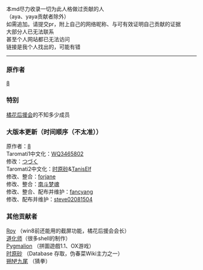 本md尽力收录一切为此人格做过贡献的人  
（aya、yaya贡献者除外）  
如需追加。请提交pr，附上自己的网络昵称、与可有效证明自己贡献的证据  
大部分人已无法联系  
甚至个人网站都已无法访问  
链接是我个人找出的，可能有错  

_____

### 原作者  
[8]( http://unvollendet.web.fc2.com/ )  

### 特别  
[橘花后援会]( http://cuc.moe.hm/forumdisplay.php?fid=10 )的不知多少成员  

### 大版本更新（时间顺序（不太准））  
原作者：[8]( http://unvollendet.web.fc2.com/ )  
Taromati1中文化：[WQ3465802]( https://twitter.com/wq3465802 )  
修改：[つづく]( http://cuc.moe.hm/space.php?uid=3386 )  
Taromati2中文化：[时原砂]( https://blog.yam.com/masenoyoi )&[TanisElf]( http://cuc2.idv.tw/ )  
修改、整合：[forjane]( http://tieba.baidu.com/home/main?un=forjanezz&fr=home&id=tb.1.a0a3009a.j-3Yxjt4S1Xw936KXsVUEA )  
修改、整合：[南斗梦魂]( http://tieba.baidu.com/home/main?un=%E5%8D%97%E6%96%97%E6%A2%A6%E9%AD%82&fr=home&id=tb.1.5d680b0.EsF9lMh3rWh0d4SLz70c1w )  
修改、整合、配布并维护：[fancyang]( http://www.fancyang.com/ )  
修改、配布并维护：[steve02081504]( https://steve02081504.github.io/ )  

### 其他贡献者  
[Roy]( http://scrappedblog.blogspot.com )  （win8前还能用的截屏功能，橘花后援会会长）  
[道化师]( http://cuc.moe.hm/space.php?uid=6161 )（很多shell的制作）  
[Pygmalion]( http://lockedrobin.lofter.com/ )  （拼圖遊戲1.1、OX游戏）  
[时原砂]( https://blog.yam.com/masenoyoi )  （Database 存取，伪春菜Wiki主力之一）  
[朔№九尾]( http://tieba.baidu.com/home/main?un=%E6%9C%94%E2%84%96%E4%B9%9D%E5%B0%BE&fr=home&id=tb.1.b25585fe.Tgg-2h0_3W6WGEeoM8GKZg )  （猜拳）  

